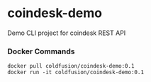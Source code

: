 # coindesk-demo
Demo CLI project for coindesk REST API

### Docker Commands
```
docker pull coldfusion/coindesk-demo:0.1
docker run -it coldfusion/coindesk-demo:0.1
```